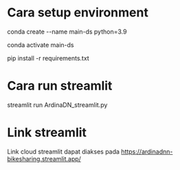 # Cara setup environment
conda create --name main-ds python=3.9

conda activate main-ds

pip install -r requirements.txt

# Cara run streamlit
streamlit run ArdinaDN_streamlit.py

# Link streamlit
Link cloud streamlit dapat diakses pada https://ardinadnn-bikesharing.streamlit.app/
